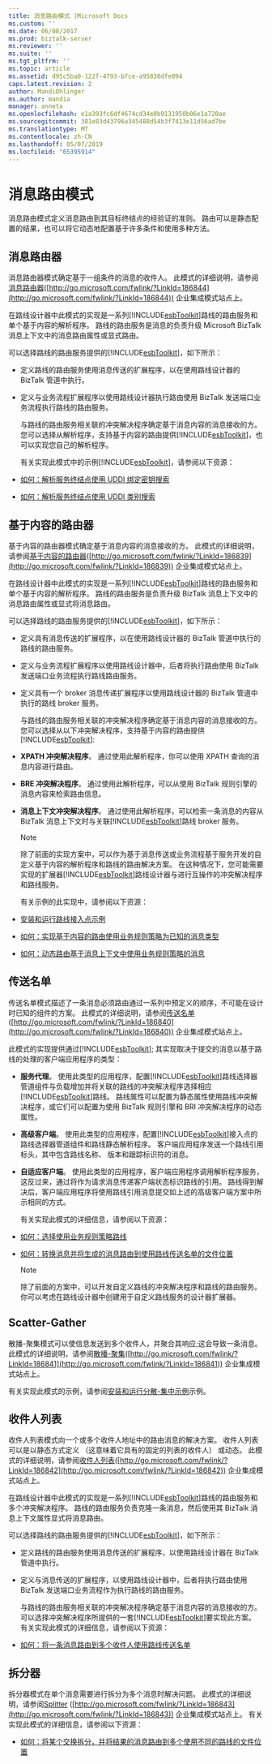 ```yaml
---
title: 消息路由模式 |Microsoft Docs
ms.custom: ''
ms.date: 06/08/2017
ms.prod: biztalk-server
ms.reviewer: ''
ms.suite: ''
ms.tgt_pltfrm: ''
ms.topic: article
ms.assetid: d95c5ba0-122f-4793-bfce-a95830dfe094
caps.latest.revision: 2
author: MandiOhlinger
ms.author: mandia
manager: anneta
ms.openlocfilehash: e1a393fc6df4674cd34e0b9131950b06e1a720ae
ms.sourcegitcommit: 381e83d43796a345488d54b3f7413e11d56ad7be
ms.translationtype: MT
ms.contentlocale: zh-CN
ms.lasthandoff: 05/07/2019
ms.locfileid: "65395914"
---
```

# <a name="message-routing-patterns"></a>消息路由模式
消息路由模式定义消息路由到其目标终结点的经验证的准则。 路由可以是静态配置的结果，也可以将它动态地配置基于许多条件和使用多种方法。  
  
## <a name="message-router"></a>消息路由器  
 消息路由器模式确定基于一组条件的消息的收件人。 此模式的详细说明，请参阅[消息路由器](http://go.microsoft.com/fwlink/?LinkId=186844)([http://go.microsoft.com/fwlink/?LinkId=186844](http://go.microsoft.com/fwlink/?LinkId=186844)) 企业集成模式站点上。  
  
 在路线设计器中此模式的实现是一系列[!INCLUDE[esbToolkit](../includes/esbtoolkit-md.md)]路线的路由服务和单个基于内容的解析程序。 路线的路由服务是消息的负责升级 Microsoft BizTalk 消息上下文中的消息路由属性或显式路由。  
  
 可以选择路线的路由服务提供的[!INCLUDE[esbToolkit](../includes/esbtoolkit-md.md)]，如下所示：  
  
- 定义路线的路由服务使用消息传送的扩展程序，以在使用路线设计器的 BizTalk 管道中执行。  
  
- 定义与业务流程扩展程序以使用路线设计器执行路由使用 BizTalk 发送端口业务流程执行路线的路由服务。  
  
  与路线的路由服务相关联的冲突解决程序确定基于消息内容的消息接收的方。 您可以选择从解析程序，支持基于内容的路由提供[!INCLUDE[esbToolkit](../includes/esbtoolkit-md.md)]，也可以实现您自己的解析程序。  
  
  有关实现此模式中的示例[!INCLUDE[esbToolkit](../includes/esbtoolkit-md.md)]，请参阅以下资源：  
  
- [如何：解析服务终结点使用 UDDI 绑定密钥搜索](../esb-toolkit/how-to-resolve-a-service-endpoint-using-a-uddi-binding-key-search.md)  
  
- [如何：解析服务终结点使用 UDDI 类别搜索](../esb-toolkit/how-to-resolve-a-service-endpoint-using-a-uddi-category-search.md)  
  
## <a name="content-based-router"></a>基于内容的路由器  
 基于内容的路由器模式确定基于消息内容的消息接收的方。 此模式的详细说明，请参阅[基于内容的路由器](http://go.microsoft.com/fwlink/?LinkId=186839)([http://go.microsoft.com/fwlink/?LinkId=186839](http://go.microsoft.com/fwlink/?LinkId=186839)) 企业集成模式站点上。  
  
 在路线设计器中此模式的实现是一系列[!INCLUDE[esbToolkit](../includes/esbtoolkit-md.md)]路线的路由服务和单个基于内容的解析程序。 路线的路由服务是负责升级 BizTalk 消息上下文中的消息路由属性或显式将消息路由。  
  
 可以选择路线的路由服务提供的[!INCLUDE[esbToolkit](../includes/esbtoolkit-md.md)]，如下所示：  
  
- 定义具有消息传送的扩展程序，以在使用路线设计器的 BizTalk 管道中执行的路线的路由服务。  
  
- 定义与业务流程扩展程序以使用路线设计器中，后者将执行路由使用 BizTalk 发送端口业务流程执行路线路由服务。  
  
- 定义具有一个 broker 消息传递扩展程序以使用路线设计器的 BizTalk 管道中执行的路线 broker 服务。  
  
  与路线的路由服务相关联的冲突解决程序确定基于消息内容的消息接收的方。 您可以选择从以下冲突解决程序，支持基于内容的路由提供[!INCLUDE[esbToolkit](../includes/esbtoolkit-md.md)]:  
  
- **XPATH 冲突解决程序**。 通过使用此解析程序，你可以使用 XPATH 查询的消息内容进行路由。  
  
- **BRE 冲突解决程序**。 通过使用此解析程序，可以从使用 BizTalk 规则引擎的消息内容来检索路由信息。  
  
- **消息上下文冲突解决程序**。 通过使用此解析程序，可以检索一条消息的内容从 BizTalk 消息上下文时与关联[!INCLUDE[esbToolkit](../includes/esbtoolkit-md.md)]路线 broker 服务。  
  
  > [!NOTE]
  >  除了前面的实现方案中，可以作为基于消息传送或业务流程基于服务开发的自定义基于内容的解析程序和路线的路由解决方案。 在这种情况下，您可能需要实现的扩展器[!INCLUDE[esbToolkit](../includes/esbtoolkit-md.md)]路线设计器与进行互操作的冲突解决程序和路线服务。  
  
  有关示例的此实现中，请参阅以下资源：  
  
- [安装和运行路线接入点示例](../esb-toolkit/installing-and-running-the-itinerary-on-ramp-sample.md)  
  
- [如何：实现基于内容的路由使用业务规则策略为已知的消息类型](../esb-toolkit/apply-content-based-routing-using-business-rules-policy-for-known-message-type.md)  
  
- [如何：动态路由基于消息上下文中使用业务规则策略的消息](../esb-toolkit/dynamically-route-messages-based-on-message-context-using-business-rules-policy.md)  
  
## <a name="routing-slip"></a>传送名单  
 传送名单模式描述了一条消息必须路由通过一系列中预定义的顺序，不可能在设计时已知的组件的方案。 此模式的详细说明，请参阅[传送名单](http://go.microsoft.com/fwlink/?LinkId=186840)([http://go.microsoft.com/fwlink/?LinkId=186840](http://go.microsoft.com/fwlink/?LinkId=186840)) 企业集成模式站点上。  
  
 此模式的实现提供通过[!INCLUDE[esbToolkit](../includes/esbtoolkit-md.md)]; 其实现取决于提交的消息以基于路线的处理的客户端应用程序的类型：  
  
- **服务代理**。 使用此类型的应用程序，配置[!INCLUDE[esbToolkit](../includes/esbtoolkit-md.md)]路线选择器管道组件与负载增加并将关联的路线的冲突解决程序选择相应[!INCLUDE[esbToolkit](../includes/esbtoolkit-md.md)]路线。 路线属性可以配置为静态属性使用路线冲突解决程序，或它们可以配置为使用 BizTalk 规则引擎和 BRI 冲突解决程序的动态属性。  
  
- **高级客户端**。 使用此类型的应用程序，配置[!INCLUDE[esbToolkit](../includes/esbtoolkit-md.md)]接入点的路线选择器管道组件和路线静态解析程序。 客户端应用程序发送一个路线引用标头，其中包含路线名称、 版本和跟踪标识符的消息。  
  
- **自适应客户端**。 使用此类型的应用程序，客户端应用程序调用解析程序服务，这反过来，通过将作为请求消息传递客户端状态标识路线的引用。 路线得到解决后，客户端应用程序将使用路线引用消息提交如上述的高级客户端方案中所示相同的方式。  
  
  有关实现此模式的详细信息，请参阅以下资源：  
  
- [如何：选择使用业务规则策略路线](../esb-toolkit/how-to-select-an-itinerary-using-a-business-rules-policy.md)  
  
- [如何：转换消息并将生成的消息路由到使用路线传送名单的文件位置](../esb-toolkit/transform-message-and-route-the-message-to-a-location-using-itinerary-routing.md)  
  
  > [!NOTE]
  >  除了前面的方案中，可以开发自定义路线的冲突解决程序和路线的路由服务。 你可以考虑在路线设计器中创建用于自定义路线服务的设计器扩展器。  
  
## <a name="scatter-gather"></a>Scatter-Gather  
 散播-聚集模式可以使信息发送到多个收件人，并聚合其响应;这会导致一条消息。 此模式的详细说明，请参阅[散播-聚集](http://go.microsoft.com/fwlink/?LinkId=186841)([http://go.microsoft.com/fwlink/?LinkId=186841](http://go.microsoft.com/fwlink/?LinkId=186841)) 企业集成模式站点上。  
  
 有关实现此模式的示例，请参阅[安装和运行分散-集中示例](../esb-toolkit/installing-and-running-the-scatter-gather-sample.md)示例。  
  
## <a name="recipient-list"></a>收件人列表  
 收件人列表模式向一个或多个收件人地址中的路由消息的解决方案。 收件人列表可以是以静态方式定义 （这意味着它具有的固定的列表的收件人） 或动态。 此模式的详细说明，请参阅[收件人列表](http://go.microsoft.com/fwlink/?LinkId=186842)([http://go.microsoft.com/fwlink/?LinkId=186842](http://go.microsoft.com/fwlink/?LinkId=186842)) 企业集成模式站点上。  
  
 在路线设计器中此模式的实现是一系列[!INCLUDE[esbToolkit](../includes/esbtoolkit-md.md)]路线的路由服务和多个冲突解决程序。 路线的路由服务负责克隆一条消息，然后使用其 BizTalk 消息上下文属性显式将消息路由。  
  
 可以选择路线的路由服务提供的[!INCLUDE[esbToolkit](../includes/esbtoolkit-md.md)]，如下所示：  
  
- 定义路线的路由服务使用消息传送的扩展程序，以使用路线设计器在 BizTalk 管道中执行。  
  
- 定义与消息传送的扩展程序，以使用路线设计器中，后者将执行路由使用 BizTalk 发送端口业务流程作为执行路线的路由服务。  
  
  与路线的路由服务相关联的冲突解决程序确定基于消息内容的消息接收的方。 可以选择冲突解决程序所提供的一套[!INCLUDE[esbToolkit](../includes/esbtoolkit-md.md)]要实现此方案。 有关实现此模式的详细信息，请参阅以下资源：  
  
- [如何：将一条消息路由到多个收件人使用路线传送名单](../esb-toolkit/route-a-single-message-to-multiple-recipients-using-an-itinerary-routing-slip.md)  
  
## <a name="splitter"></a>拆分器  
 拆分器模式在单个消息需要进行拆分为多个消息时解决问题。 此模式的详细说明，请参阅[Splitter](http://go.microsoft.com/fwlink/?LinkId=186843) ([http://go.microsoft.com/fwlink/?LinkId=186843](http://go.microsoft.com/fwlink/?LinkId=186843)) 企业集成模式站点上。 有关实现此模式的详细信息，请参阅以下资源：  
  
-   [如何：将某个交换拆分，并将结果的消息路由到多个使用不同的路线的文件位置](../esb-toolkit/split-an-interchange-and-route-messages-to-multiple-locations-using-itineraries.md)